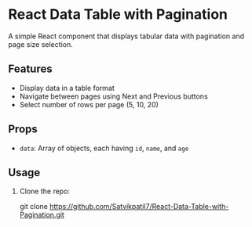 # React Data Table with Pagination

A simple React component that displays tabular data with pagination and page size selection.

## Features

- Display data in a table format
- Navigate between pages using Next and Previous buttons
- Select number of rows per page (5, 10, 20)

## Props

- `data`: Array of objects, each having `id`, `name`, and `age`

## Usage

1. Clone the repo:


   git clone https://github.com/Satvikpatil7/React-Data-Table-with-Pagination.git
